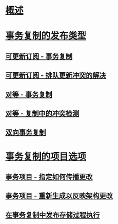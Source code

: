 # [概述](transactional-replication.md)  
# [事务复制的发布类型](publication-types-for-transactional-replication.md)  
## [可更新订阅 - 事务复制](updatable-subscriptions-for-transactional-replication.md)  
## [可更新订阅 - 排队更新冲突的解决](updatable-subscriptions-queued-updating-conflict-resolution.md)  
## [对等 - 事务复制](peer-to-peer-transactional-replication.md)  
## [对等 - 复制中的冲突检测](peer-to-peer-conflict-detection-in-peer-to-peer-replication.md)  
## [双向事务复制](bidirectional-transactional-replication.md)  
# [事务复制的项目选项](article-options-for-transactional-replication.md)  
## [事务项目 - 指定如何传播更改](transactional-articles-specify-how-changes-are-propagated.md)  
## [事务项目 - 重新生成以反映架构更改](transactional-articles-regenerate-to-reflect-schema-changes.md)  
## [在事务复制中发布存储过程执行](publishing-stored-procedure-execution-in-transactional-replication.md)  
